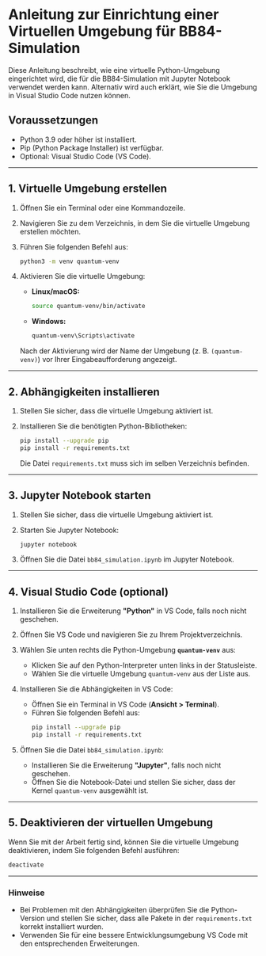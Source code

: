 # Anleitung zur Einrichtung einer Virtuellen Umgebung für BB84-Simulation

Diese Anleitung beschreibt, wie eine virtuelle Python-Umgebung eingerichtet wird, die für die BB84-Simulation mit Jupyter Notebook verwendet werden kann. Alternativ wird auch erklärt, wie Sie die Umgebung in Visual Studio Code nutzen können.

## Voraussetzungen
- Python 3.9 oder höher ist installiert.
- Pip (Python Package Installer) ist verfügbar.
- Optional: Visual Studio Code (VS Code).

---

## 1. Virtuelle Umgebung erstellen

1. Öffnen Sie ein Terminal oder eine Kommandozeile.
2. Navigieren Sie zu dem Verzeichnis, in dem Sie die virtuelle Umgebung erstellen möchten.
3. Führen Sie folgenden Befehl aus:

   ```bash
   python3 -m venv quantum-venv
   ```

4. Aktivieren Sie die virtuelle Umgebung:
   - **Linux/macOS:**
     ```bash
     source quantum-venv/bin/activate
     ```
   - **Windows:**
     ```bash
     quantum-venv\Scripts\activate
     ```

   Nach der Aktivierung wird der Name der Umgebung (z. B. `(quantum-venv)`) vor Ihrer Eingabeaufforderung angezeigt.

---

## 2. Abhängigkeiten installieren

1. Stellen Sie sicher, dass die virtuelle Umgebung aktiviert ist.
2. Installieren Sie die benötigten Python-Bibliotheken:

   ```bash
   pip install --upgrade pip
   pip install -r requirements.txt
   ```

   Die Datei `requirements.txt` muss sich im selben Verzeichnis befinden.

---

## 3. Jupyter Notebook starten

1. Stellen Sie sicher, dass die virtuelle Umgebung aktiviert ist.
2. Starten Sie Jupyter Notebook:

   ```bash
   jupyter notebook
   ```

3. Öffnen Sie die Datei `bb84_simulation.ipynb` im Jupyter Notebook.

---

## 4. Visual Studio Code (optional)

1. Installieren Sie die Erweiterung **"Python"** in VS Code, falls noch nicht geschehen.
2. Öffnen Sie VS Code und navigieren Sie zu Ihrem Projektverzeichnis.
3. Wählen Sie unten rechts die Python-Umgebung **`quantum-venv`** aus:
   - Klicken Sie auf den Python-Interpreter unten links in der Statusleiste.
   - Wählen Sie die virtuelle Umgebung `quantum-venv` aus der Liste aus.

4. Installieren Sie die Abhängigkeiten in VS Code:
   - Öffnen Sie ein Terminal in VS Code (**Ansicht > Terminal**).
   - Führen Sie folgenden Befehl aus:
     ```bash
     pip install --upgrade pip
     pip install -r requirements.txt
     ```

5. Öffnen Sie die Datei `bb84_simulation.ipynb`:
   - Installieren Sie die Erweiterung **"Jupyter"**, falls noch nicht geschehen.
   - Öffnen Sie die Notebook-Datei und stellen Sie sicher, dass der Kernel `quantum-venv` ausgewählt ist.

---

## 5. Deaktivieren der virtuellen Umgebung

Wenn Sie mit der Arbeit fertig sind, können Sie die virtuelle Umgebung deaktivieren, indem Sie folgenden Befehl ausführen:

```bash
deactivate
```

---

### Hinweise
- Bei Problemen mit den Abhängigkeiten überprüfen Sie die Python-Version und stellen Sie sicher, dass alle Pakete in der `requirements.txt` korrekt installiert wurden.
- Verwenden Sie für eine bessere Entwicklungsumgebung VS Code mit den entsprechenden Erweiterungen.
